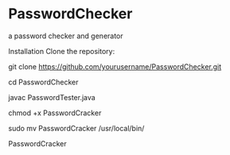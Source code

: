 # PasswordChecker
a password checker and generator

Installation
Clone the repository:

git clone https://github.com/yourusername/PasswordChecker.git

cd PasswordChecker

javac PasswordTester.java

chmod +x PasswordCracker

sudo mv PasswordCracker /usr/local/bin/

PasswordCracker
